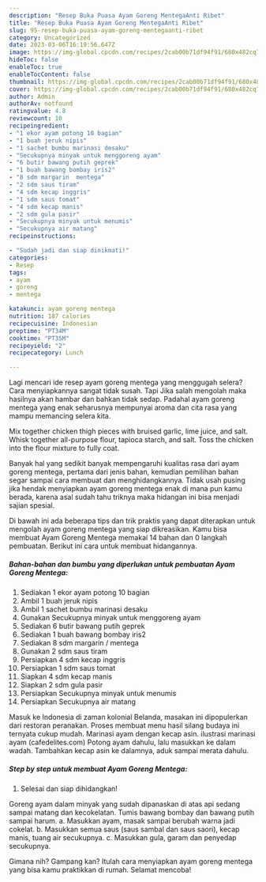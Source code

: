 ```yaml
---
description: "Resep Buka Puasa Ayam Goreng MentegaAnti Ribet"
title: "Resep Buka Puasa Ayam Goreng MentegaAnti Ribet"
slug: 95-resep-buka-puasa-ayam-goreng-mentegaanti-ribet
category: Uncategorized
date: 2023-03-06T16:19:56.647Z
image: https://img-global.cpcdn.com/recipes/2cab00b71df94f91/680x482cq70/ayam-goreng-mentega-foto-resep-utama.jpg
hideToc: false
enableToc: true
enableTocContent: false
thumbnail: https://img-global.cpcdn.com/recipes/2cab00b71df94f91/680x482cq70/ayam-goreng-mentega-foto-resep-utama.jpg
cover: https://img-global.cpcdn.com/recipes/2cab00b71df94f91/680x482cq70/ayam-goreng-mentega-foto-resep-utama.jpg
author: Admin
authorAv: notfound
ratingvalue: 4.8
reviewcount: 10
recipeingredient:
- "1 ekor ayam potong 10 bagian"
- "1 buah jeruk nipis"
- "1 sachet bumbu marinasi desaku"
- "Secukupnya minyak untuk menggoreng ayam"
- "6 butir bawang putih geprek"
- "1 buah bawang bombay iris2"
- "8 sdm margarin  mentega"
- "2 sdm saus tiram"
- "4 sdm kecap inggris"
- "1 sdm saus tomat"
- "4 sdm kecap manis"
- "2 sdm gula pasir"
- "Secukupnya minyak untuk menumis"
- "Secukupnya air matang"
recipeinstructions:

- "Sudah jadi dan siap dinikmati!"
categories:
- Resep
tags:
- ayam
- goreng
- mentega

katakunci: ayam goreng mentega 
nutrition: 187 calories
recipecuisine: Indonesian
preptime: "PT34M"
cooktime: "PT35M"
recipeyield: "2"
recipecategory: Lunch

---
```



Lagi mencari ide resep ayam goreng mentega yang menggugah selera? Cara menyiapkannya sangat tidak susah. Tapi Jika salah mengolah maka hasilnya akan hambar dan bahkan tidak sedap. Padahal ayam goreng mentega yang enak seharusnya mempunyai aroma dan cita rasa yang mampu memancing selera kita.


Mix together chicken thigh pieces with bruised garlic, lime juice, and salt. Whisk together all-purpose flour, tapioca starch, and salt. Toss the chicken into the flour mixture to fully coat.

Banyak hal yang sedikit banyak mempengaruhi kualitas rasa dari ayam goreng mentega, pertama dari jenis bahan, kemudian pemilihan bahan segar sampai cara membuat dan menghidangkannya. Tidak usah pusing jika hendak menyiapkan ayam goreng mentega enak di mana pun kamu berada, karena asal sudah tahu triknya maka hidangan ini bisa menjadi sajian spesial.


Di bawah ini ada beberapa tips dan trik praktis yang dapat diterapkan untuk mengolah ayam goreng mentega yang siap dikreasikan. Kamu bisa membuat Ayam Goreng Mentega memakai 14 bahan dan 0 langkah pembuatan. Berikut ini cara untuk membuat hidangannya.

<!--inarticleads1-->

##### Bahan-bahan dan bumbu yang diperlukan untuk pembuatan Ayam Goreng Mentega:

1. Sediakan 1 ekor ayam potong 10 bagian
1. Ambil 1 buah jeruk nipis
1. Ambil 1 sachet bumbu marinasi desaku
1. Gunakan Secukupnya minyak untuk menggoreng ayam
1. Sediakan 6 butir bawang putih geprek
1. Sediakan 1 buah bawang bombay iris2
1. Sediakan 8 sdm margarin / mentega
1. Gunakan 2 sdm saus tiram
1. Persiapkan 4 sdm kecap inggris
1. Persiapkan 1 sdm saus tomat
1. Siapkan 4 sdm kecap manis
1. Siapkan 2 sdm gula pasir
1. Persiapkan Secukupnya minyak untuk menumis
1. Persiapkan Secukupnya air matang


Masuk ke Indonesia di zaman kolonial Belanda, masakan ini dipopulerkan dari restoran peranakan. Proses membuat menu hasil silang budaya ini ternyata cukup mudah. Marinasi ayam dengan kecap asin. ilustrasi marinasi ayam (cafedelites.com) Potong ayam dahulu, lalu masukkan ke dalam wadah. Tambahkan kecap asin ke dalamnya, aduk sampai merata dahulu. 

<!--inarticleads2-->

##### Step by step untuk membuat Ayam Goreng Mentega:


1. Selesai dan siap dihidangkan!

Goreng ayam dalam minyak yang sudah dipanaskan di atas api sedang sampai matang dan kecokelatan. Tumis bawang bombay dan bawang putih sampai harum. a. Masukkan ayam, masak sampai berubah warna jadi cokelat. b. Masukkan semua saus (saus sambal dan saus saori), kecap manis, tuang air secukupnya. c. Masukkan gula, garam dan penyedap secukupnya. 

Gimana nih? Gampang kan? Itulah cara menyiapkan ayam goreng mentega yang bisa kamu praktikkan di rumah. Selamat mencoba!
